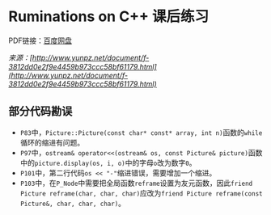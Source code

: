 # Ruminations on C++ 课后练习

PDF链接：[百度网盘](https://pan.baidu.com/share/link?uk=1614005835&shareid=344393322})

*来源：[http://www.yunpz.net/document/f-3812dd0e2f9e4459b973ccc58bf61179.html](http://www.yunpz.net/document/f-3812dd0e2f9e4459b973ccc58bf61179.html)*

## 部分代码勘误

- `P83`中，`Picture::Picture(const char* const* array, int n)`函数的`while`循环的缩进有问题。
- `P97`中，`ostream& operator<<(ostream& os, const Picture& picture)`函数中的`picture.display(os, i, o)`中的字母`o`改为数字`0`。
- `P101`中，第二行代码`os << "-"`缩进错误，需要增加一个缩进。
- `P103`中，在`P_Node`中需要把全局函数`reframe`设置为友元函数，因此`friend Picture reframe(char, char, char)`应改为`friend Picture reframe(const Picture&, char, char, char)`。
